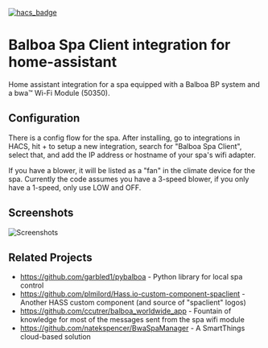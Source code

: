 [![hacs_badge](https://img.shields.io/badge/HACS-Default-orange.svg)](https://github.com/hacs/integration)

# Balboa Spa Client integration for home-assistant
Home assistant integration for a spa equipped with a Balboa BP system and a
bwa™ Wi-Fi Module (50350).

## Configuration

There is a config flow for the spa.  After installing, 
go to integrations in HACS, hit + to setup a new integration, search for "Balboa Spa Client",
select that, and add the IP address or hostname of your spa's wifi adapter.

If you have a blower, it will be listed as a "fan" in the climate device for
the spa.  Currently the code assumes you have a 3-speed blower, if you only
have a 1-speed, only use LOW and OFF.

## Screenshots

![Screenshots](Screenshot_spa.png)

## Related Projects

* https://github.com/garbled1/pybalboa - Python library for local spa control
* https://github.com/plmilord/Hass.io-custom-component-spaclient - Another HASS custom component (and source of "spaclient" logos)
* https://github.com/ccutrer/balboa_worldwide_app - Fountain of knowledge for most of the messages sent from the spa wifi module
* https://github.com/natekspencer/BwaSpaManager - A SmartThings cloud-based solution
